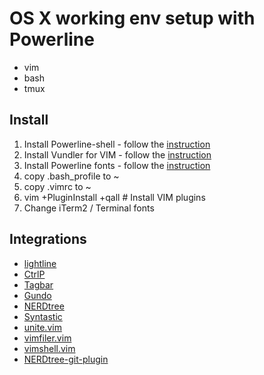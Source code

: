 # OS X working env setup with Powerline 
- vim 
- bash 
- tmux

## Install 

1. Install Powerline-shell - follow the [instruction](https://github.com/milkbikis/powerline-shell) 
1. Install Vundler for VIM - follow the [instruction](https://github.com/VundleVim/Vundle.vim)
1. Install Powerline fonts - follow the [instruction](https://github.com/powerline/fonts)
1. copy .bash_profile to ~  
1. copy .vimrc to ~
1. vim +PluginInstall +qall # Install VIM plugins
1. Change iTerm2 / Terminal fonts   


## Integrations

- [lightline](https://github.com/itchyny/lightline.vim)
- [CtrlP](https://github.com/kien/ctrlp.vim)
- [Tagbar](https://github.com/majutsushi/tagbar)
- [Gundo](http://github.com/sjl/gundo.vim)
- [NERDtree](http://github.com/scrooloose/nerdtree)
- [Syntastic](https://github.com/scrooloose/syntastic)
- [unite.vim](https://github.com/Shougo/unite.vim)
- [vimfiler.vim](https://github.com/Shougo/vimfiler.vim)
- [vimshell.vim](https://github.com/Shougo/vimshell.vim)
- [NERDtree-git-plugin](https://github.com/Xuyuanp/nerdtree-git-plugin)

